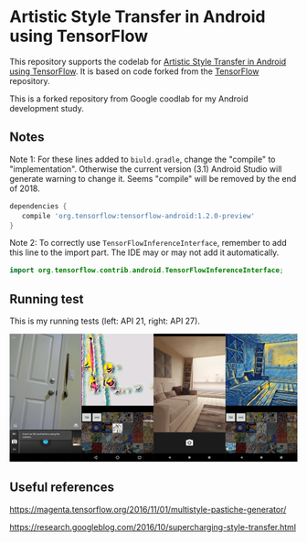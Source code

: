 # Artistic Style Transfer in Android using TensorFlow

This repository supports the codelab for [Artistic Style Transfer in Android using TensorFlow](https://codelabs.developers.google.com/codelabs/tensorflow-style-transfer-android/). It
is based on code forked from the [TensorFlow](https://github.com/tensorflow/tensorflow) repository.

This is a forked repository from Google coodlab for my Android development study.

## Notes

Note 1: For these lines added to `biuld.gradle`, change the "compile" to "implementation".
Otherwise the current version (3.1) Android Studio will generate warning to change it.
Seems "compile" will be removed by the end of 2018.

```gradle
dependencies {
   compile 'org.tensorflow:tensorflow-android:1.2.0-preview'
}
```

Note 2: To correctly use `TensorFlowInferenceInterface`, remember to add this line to the import part.
The IDE may or may not add it automatically.

```java
import org.tensorflow.contrib.android.TensorFlowInferenceInterface;
```

## Running test

This is my running tests (left: API 21, right: API 27).

![test](img/test.png)

## Useful references

<https://magenta.tensorflow.org/2016/11/01/multistyle-pastiche-generator/>

<https://research.googleblog.com/2016/10/supercharging-style-transfer.html>

